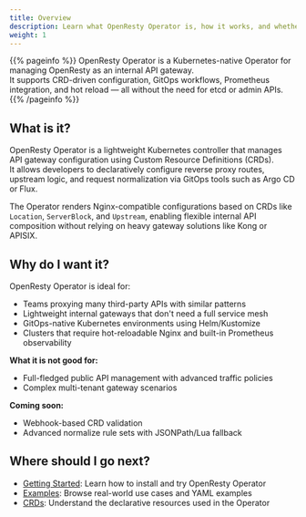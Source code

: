 ```yaml
---
title: Overview
description: Learn what OpenResty Operator is, how it works, and whether it's right for your API gateway use case.
weight: 1
---
```


{{% pageinfo %}}
OpenResty Operator is a Kubernetes-native Operator for managing OpenResty as an internal API gateway.  
It supports CRD-driven configuration, GitOps workflows, Prometheus integration, and hot reload — all without the need for etcd or admin APIs.
{{% /pageinfo %}}

## What is it?

OpenResty Operator is a lightweight Kubernetes controller that manages API gateway configuration using Custom Resource Definitions (CRDs).  
It allows developers to declaratively configure reverse proxy routes, upstream logic, and request normalization via GitOps tools such as Argo CD or Flux.

The Operator renders Nginx-compatible configurations based on CRDs like `Location`, `ServerBlock`, and `Upstream`, enabling flexible internal API composition without relying on heavy gateway solutions like Kong or APISIX.

## Why do I want it?

OpenResty Operator is ideal for:

- Teams proxying many third-party APIs with similar patterns
- Lightweight internal gateways that don't need a full service mesh
- GitOps-native Kubernetes environments using Helm/Kustomize
- Clusters that require hot-reloadable Nginx and built-in Prometheus observability

**What it is not good for:**

- Full-fledged public API management with advanced traffic policies
- Complex multi-tenant gateway scenarios

**Coming soon:**

- Webhook-based CRD validation
- Advanced normalize rule sets with JSONPath/Lua fallback

## Where should I go next?

- [Getting Started](/docs/getting-started/): Learn how to install and try OpenResty Operator
- [Examples](/docs/examples/): Browse real-world use cases and YAML examples
- [CRDs](https://github.com/zehonghuang/openresty-operator/tree/main/charts/openresty-operator/crds): Understand the declarative resources used in the Operator
